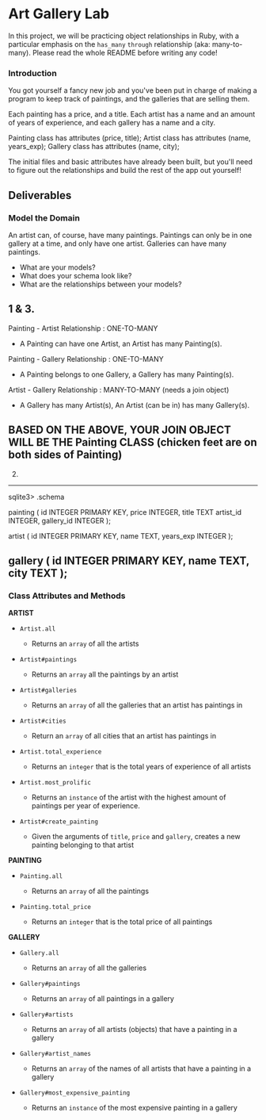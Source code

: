 # Art Gallery Lab

In this project, we will be practicing object relationships in Ruby, with a particular emphasis on the `has_many` `through` relationship (aka: many-to-many). Please read the whole README before writing any code!

### Introduction

You got yourself a fancy new job and you've been put in charge of making a program to keep track of paintings, and the galleries that are selling them.  

Each painting has a price, and a title.  Each artist has a name and an amount of years of experience, and each gallery has a name and a city.

Painting class has attributes (price, title);
Artist class has attributes (name, years_exp);
Gallery class has attributes (name, city);


The initial files and basic attributes have already been built, but you'll need to figure out the relationships and build the rest of the app out yourself!

## Deliverables

### Model the Domain

An artist can, of course, have many paintings. Paintings can only be in one gallery at a time, and only have one artist.  Galleries can have many paintings.

* What are your models?
* What does your schema look like?
* What are the relationships between your models?

1 & 3.
--------------------------------------------------------------------------------
Painting - Artist Relationship : ONE-TO-MANY
* A Painting can have one Artist, an Artist has many Painting(s).

Painting - Gallery Relationship : ONE-TO-MANY
* A Painting belongs to one Gallery, a Gallery has many Painting(s).

Artist - Gallery Relationship : MANY-TO-MANY (needs a join object)
* A Gallery has many Artist(s), An Artist (can be in) has many Gallery(s).

BASED ON THE ABOVE, YOUR JOIN OBJECT WILL BE THE Painting CLASS (chicken feet
  are on both sides of Painting)
--------------------------------------------------------------------------------

2.
--------------------------------------------------------------------------------
sqlite3> .schema

painting (
  id INTEGER PRIMARY KEY,
  price INTEGER,
  title TEXT
  artist_id INTEGER,
  gallery_id INTEGER
  );

artist (
  id INTEGER PRIMARY KEY,
  name TEXT,
  years_exp INTEGER
  );

gallery (
  id INTEGER PRIMARY KEY,
  name TEXT,
  city TEXT
  );
--------------------------------------------------------------------------------



### Class Attributes and Methods

**ARTIST**

  * `Artist.all`
    * Returns an `array` of all the artists

  * `Artist#paintings`
    * Returns an `array` all the paintings by an artist


  * `Artist#galleries`
    * Returns an `array` of all the galleries that an artist has paintings in

  * `Artist#cities`
    * Return an `array` of all cities that an artist has paintings in

  * `Artist.total_experience`
    * Returns an `integer` that is the total years of experience of all artists

  * `Artist.most_prolific`
    * Returns an `instance` of the artist with the highest amount of paintings per year of experience.

  * `Artist#create_painting`
    * Given the arguments of `title`, `price` and `gallery`, creates a new painting belonging to that artist

**PAINTING**

  * `Painting.all`
    * Returns an `array` of all the paintings

  * `Painting.total_price`
    * Returns an `integer` that is the total price of all paintings

**GALLERY**

  * `Gallery.all`
    * Returns an `array` of all the galleries

  * `Gallery#paintings`
    * Returns an `array` of all paintings in a gallery

  * `Gallery#artists`
    * Returns an `array` of all artists (objects) that have a painting in a gallery

  * `Gallery#artist_names`
    * Returns an `array` of the names of all artists that have a painting in a gallery

  * `Gallery#most_expensive_painting`
    * Returns an `instance` of the most expensive painting in a gallery
